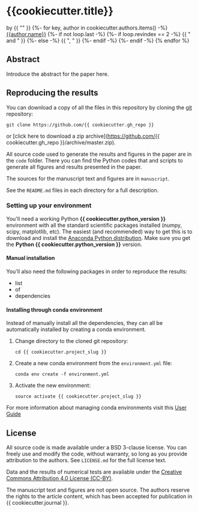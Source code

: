 # {{cookiecutter.title}}

by {{ "" }}
{%- for key, author in cookiecutter.authors.items() -%}
[{{author.name}}]({{author.url}})
    {%- if not loop.last -%}
        {%- if loop.revindex == 2 -%}
            {{ " and " }}
        {%- else -%}
            {{ ", " }}
        {%- endif -%}
    {%- endif -%}
{% endfor %}


## Abstract

Introduce the abstract for the paper here.

## Reproducing the results

You can download a copy of all the files in this repository by cloning the
[git](https://git-scm.com/) repository:

    git clone https://github.com/{{ cookiecutter.gh_repo }}

or [click here to download a zip archive](https://github.com/{{ cookiecutter.gh_repo }}/archive/master.zip).

All source code used to generate the results and figures in the paper are in the `code`
folder. There you can find the Python codes that and scripts to generate all figures and
results presented in the paper.

The sources for the manuscript text and figures are in `manuscript`.

See the `README.md` files in each directory for a full description.

### Setting up your environment

You'll need a working Python **{{ cookiecutter.python_version }}** environment with all
the standard scientific packages installed (numpy, scipy, matplotlib, etc).  The easiest
(and recommended) way to get this is to download and install the
[Anaconda Python distribution](http://continuum.io/downloads#all).
Make sure you get the **Python {{ cookiecutter.python_version }}** version.

#### Manual installation

You'll also need the following packages in order to reproduce the results:

* list
* of
* dependencies

#### Installing through conda environment

Instead of manually install all the dependencies, they can all be automatically
installed by creating a conda environment.

1. Change directory to the cloned git repository:
    ```
    cd {{ cookiecutter.project_slug }}
    ```
1. Create a new conda environment from the `environment.yml` file:
    ```
    conda env create -f environment.yml
    ```
1. Activate the new environment:

    ```
    source activate {{ cookiecutter.project_slug }}
    ```

For more information about managing conda environments visit this
[User Guide](https://conda.io/docs/user-guide/tasks/manage-environments.html)

## License

All source code is made available under a BSD 3-clause license.  You can freely
use and modify the code, without warranty, so long as you provide attribution
to the authors.  See `LICENSE.md` for the full license text.

Data and the results of numerical tests are available under the
[Creative Commons Attribution 4.0 License (CC-BY)](https://creativecommons.org/licenses/by/4.0/).

The manuscript text and figures are not open source. The authors reserve the
rights to the article content, which has been accepted for publication in
{{ cookiecutter.journal }}.
